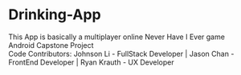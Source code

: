 # Drinking-App
This App is basically a multiplayer online Never Have I Ever game </br>
Android Capstone Project </br>
Code Contributors: Johnson Li - FullStack Developer | Jason Chan - FrontEnd Developer | Ryan Krauth - UX Developer </br>



